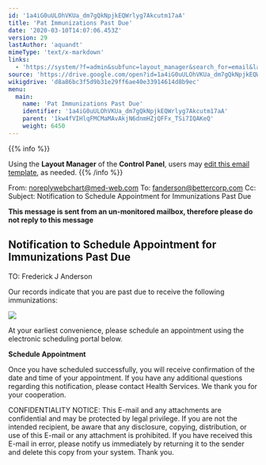 ```yaml
---
id: '1a4iG0uULOhVKUa_dm7gQkNpjkEQWrlyg7Akcutm17aA'
title: 'Pat Immunizations Past Due'
date: '2020-03-10T14:07:06.453Z'
version: 29
lastAuthor: 'aquandt'
mimeType: 'text/x-markdown'
links:
  - 'https://system/?f=admin&subfunc=layout_manager&search_for=email&layout_search=Go&lv_layout_manager_limit=0&opp=edit&doc_type=EIMMPAST&old_module=Email&old_name=Pat+Immunizations+Past+Due&active=0'
source: 'https://drive.google.com/open?id=1a4iG0uULOhVKUa_dm7gQkNpjkEQWrlyg7Akcutm17aA'
wikigdrive: 'd8a86bc3f5d9b31e29ff6ae40e33914614d8b9ec'
menu:
  main:
    name: 'Pat Immunizations Past Due'
    identifier: '1a4iG0uULOhVKUa_dm7gQkNpjkEQWrlyg7Akcutm17aA'
    parent: '1kw4fVIHlqFMCMaMAvAkjN6dnmHZjQFFx_TSi7IQAKeQ'
    weight: 6450
---
```





{{% info %}}

Using the **Layout Manager** of the **Control Panel**, users may [edit this email template](https://system/?f=admin&subfunc=layout_manager&search_for=email&layout_search=Go&lv_layout_manager_limit=0&opp=edit&doc_type=EIMMPAST&old_module=Email&old_name=Pat+Immunizations+Past+Due&active=0), as needed.
{{% /info %}}



From: noreplywebchart@med-web.com
To: fanderson@bettercorp.com
Cc:
Subject: Notification to Schedule Appointment for Immunizations Past Due

****This message is sent from an un-monitored mailbox, therefore please do not reply to this message****
  
## **Notification to Schedule Appointment for Immunizations Past Due**  


TO: Frederick J Anderson

Our records indicate that you are past due to receive the following immunizations:
  
![](../pat-immunizations-past-due.assets/3dbaa8ede73445a77dc355cdd6d021e5.png)  


At your earliest convenience, please schedule an appointment using the electronic scheduling portal below.

**Schedule Appointment**

Once you have scheduled successfully, you will receive confirmation of the date and time of your appointment.
If you have any additional questions regarding this notification, please contact Health Services.
We thank you for your cooperation.


CONFIDENTIALITY NOTICE: This E-mail and any attachments are confidential and may be protected by legal privilege. If you are not the intended recipient, be aware that any disclosure, copying, distribution, or use of this E-mail or any attachment is prohibited. If you have received this E-mail in error, please notify us immediately by returning it to the sender and delete this copy from your system. Thank you.

